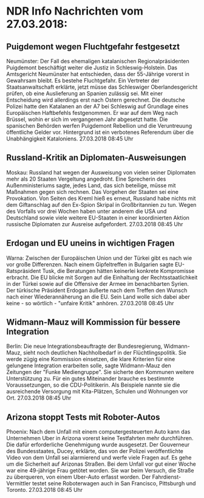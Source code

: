# NDR Info Nachrichten vom 27.03.2018:


## Puigdemont wegen Fluchtgefahr festgesetzt
Neumünster: Der Fall des ehemaligen katalanischen Regionalpräsidenten Puigdemont beschäftigt weiter die Justiz in Schleswig-Holstein. Das Amtsgericht Neumünster hat entschieden, dass der 55-Jährige vorerst in Gewahrsam bleibt. Es bestehe Fluchtgefahr. Ein Vertreter der Staatsanwaltschaft erklärte, jetzt müsse das Schleswiger Oberlandesgericht prüfen, ob eine Auslieferung an Spanien zulässig sei. Mit einer Entscheidung wird allerdings erst nach Ostern gerechnet. Die deutsche Polizei hatte den Katalanen an der A7 bei Schleswig auf Grundlage eines Europäischen Haftbefehls festgenommen. Er war auf dem Weg nach Brüssel, wohin er sich im vergangenen Jahr abgesetzt hatte. Die spanischen Behörden werfen Puigdemont Rebellion und die Veruntreuung öffentliche Gelder vor. Hintergrund ist ein verbotenes Referendum über die Unabhängigkeit Kataloniens. 27.03.2018 08:45 Uhr 

## Russland-Kritik an Diplomaten-Ausweisungen
Moskau: Russland hat wegen der Ausweisung von vielen seiner Diplomaten mehr als 20 Staaten Vergeltung angedroht. Eine Sprecherin des Außenministeriums sagte, jedes Land, das sich beteilige, müsse mit Maßnahmen gegen sich rechnen. Das Vorgehen der Staaten sei eine Provokation. Von Seiten des Kreml hieß es erneut, Russland habe nichts mit dem Giftanschlag auf den Ex-Spion Skripal in Großbritannien zu tun. Wegen des Vorfalls vor drei Wochen haben unter anderem die USA und Deutschland sowie viele weitere EU-Staaten in einer koordinierten Aktion russische Diplomaten zur Ausreise aufgefordert. 27.03.2018 08:45 Uhr 

## Erdogan und EU uneins in wichtigen Fragen
Warna: Zwischen der Europäischen Union und der Türkei gibt es nach wie vor große Differenzen. Nach einem Gipfeltreffen in Bulgarien sagte EU-Ratspräsident Tusk, die Beratungen hätten keinerlei konkrete Kompromisse erbracht. Die EU blicke mit Sorgen auf die Einhaltung der Rechtsstaatlichkeit in der Türkei sowie auf die Offensive der Armee im benachbarten Syrien. Der türkische Präsident Erdogan äußerte nach dem Treffen den Wunsch nach einer Wiederannäherung an die EU. Sein Land wolle sich dabei aber keine - so wörtlich - "unfaire Kritik" anhören. 27.03.2018 08:45 Uhr 

## Widmann-Mauz will Kommission für bessere Integration
Berlin: Die neue Integrationsbeauftragte der Bundesregierung, Widmann-Mauz, sieht noch deutlichen Nachholbedarf in der Flüchtlingspolitik. Sie werde zügig eine Kommission einsetzen, die klare Kriterien für eine gelungene Integration erarbeiten solle, sagte Widmann-Mauz den Zeitungen der "Funke Mediengruppe". Sie sicherte den Kommunen weitere Unterstützung zu. Für ein gutes Miteinander brauche es bestimmte Voraussetzungen, so die CDU-Politikerin. Als Beispiele nannte sie die ausreichende Versorgung mit Kita-Plätzen, Schulen und Wohnungen vor Ort. 27.03.2018 08:45 Uhr 

## Arizona stoppt Tests mit Roboter-Autos
Phoenix: Nach dem Unfall mit einem computergesteuerten Auto kann das Unternehmen Uber in Arizona vorerst keine Testfahrten mehr durchführen. Die dafür erforderliche Genehmigung wurde ausgesetzt. Der Gouverneur des Bundesstaates, Ducey, erklärte, das von der Polizei veröffentlichte Video von dem Unfall sei alarmierend und werfe viele Fragen auf. Es gehe um die Sicherheit auf Arizonas Straßen. Bei dem Unfall vor gut einer Woche war eine 49-jährige Frau getötet worden. Sie war beim Versuch, die Straße zu überqueren, von einem Uber-Auto erfasst worden. Der Fahrdienst-Vermittler testet seine Roboterwagen auch in San Francisco, Pittsburgh und Toronto. 27.03.2018 08:45 Uhr 
